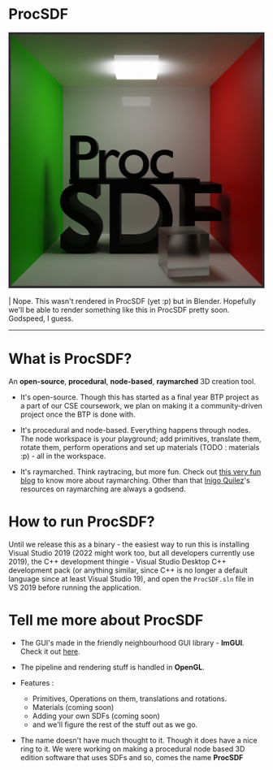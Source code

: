 # ProcSDF

![Logo](Assets/logo.png)

| Nope. This wasn't rendered in ProcSDF (yet :p) but in Blender. Hopefully we'll be able to render something like this in ProcSDF pretty soon. Godspeed, I guess.

---

# What is ProcSDF?

An **open-source**, **procedural**, **node-based**, **raymarched** 3D creation tool.

- It's open-source. Though this has started as a final year BTP project as a part of our CSE coursework, we plan on making it a community-driven project once the BTP is done with.

- It's procedural and node-based. Everything happens through nodes. The node workspace is your playground; add primitives, translate them, rotate them, perform operations and set up materials (TODO : materials :p) - all in the workspace.

- It's raymarched. Think raytracing, but more fun. Check out [this very fun blog](https://michaelwalczyk.com/blog-ray-marching.html) to know more about raymarching. Other than that [Inigo Quilez](https://iquilezles.org/)'s resources on raymarching are always a godsend. 

# How to run ProcSDF?

Until we release this as a binary - the easiest way to run this is installing Visual Studio 2019 (2022 might work too, but all developers currently use 2019), the C++ development thingie - Visual Studio Desktop C++ development pack (or anything similar, since C++ is no longer a default language since at least Visual Studio 19), and open the `ProcSDF.sln` file in VS 2019 before running the application.

# Tell me more about ProcSDF

- The GUI's made in the friendly neighbourhood GUI library - **ImGUI**. Check it out [here](https://github.com/ocornut/imgui).

- The pipeline and rendering stuff is handled in **OpenGL**.

- Features :
    - Primitives, Operations on them, translations and rotations.
    - Materials (coming soon)
    - Adding your own SDFs (coming soon)
    - and we'll figure the rest of the stuff out as we go.

- The name doesn't have much thought to it. Though it does have a nice ring to it. We were working on making a procedural node based 3D edition software that uses SDFs and so, comes the name **ProcSDF**
